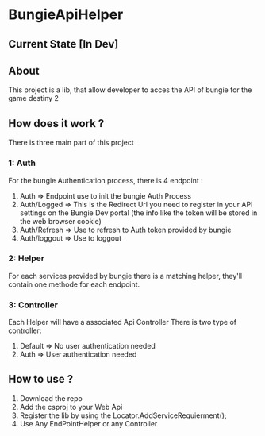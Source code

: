 # BungieApiHelper
## Current State [In Dev]

## About
This project is a lib, that allow developer to acces the API of bungie for the game destiny 2

## How does it work ?
There is three main part of this project
### 1: Auth
For the bungie Authentication process, there is 4 endpoint :
1. Auth => Endpoint use to init the bungie Auth Process
2. Auth/Logged => This is the Redirect Url you need to register in your API settings on the Bungie Dev portal (the info like the token will be stored in the web browser cookie)
3. Auth/Refresh => Use to refresh to Auth token provided by bungie
4. Auth/loggout => Use to loggout
### 2: Helper
For each services provided by bungie there is a matching helper, they'll contain one methode for each endpoint.
### 3: Controller
Each Helper will have a associated Api Controller
There is two type of controller:
1. Default => No user authentication needed
2. Auth => User authentication needed
## How to use ?
1. Download the repo
2. Add the csproj to your Web Api
3. Register the lib by using the Locator.AddServiceRequierment();
4. Use Any EndPointHelper or any Controller
